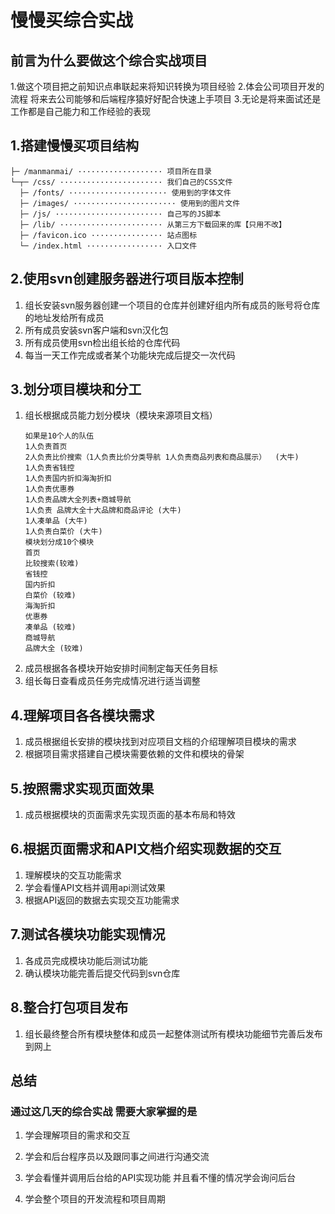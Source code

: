 # 慢慢买综合实战

## 前言为什么要做这个综合实战项目
1.做这个项目把之前知识点串联起来将知识转换为项目经验 
2.体会公司项目开发的流程 将来去公司能够和后端程序猿好好配合快速上手项目
3.无论是将来面试还是工作都是自己能力和工作经验的表现
## 1.搭建慢慢买项目结构
```
├─ /manmanmai/ ··················· 项目所在目录
└─┬─ /css/ ······················· 我们自己的CSS文件
  ├─ /fonts/ ······················ 使用到的字体文件
  ├─ /images/ ······················· 使用到的图片文件
  ├─ /js/ ························ 自己写的JS脚本
  ├─ /lib/ ······················· 从第三方下载回来的库【只用不改】
  ├─ /favicon.ico ················ 站点图标
  └─ /index.html ················· 入口文件
```
## 2.使用svn创建服务器进行项目版本控制
1. 组长安装svn服务器创建一个项目的仓库并创建好组内所有成员的账号将仓库的地址发给所有成员
2. 所有成员安装svn客户端和svn汉化包
3. 所有成员使用svn检出组长给的仓库代码
4. 每当一天工作完成或者某个功能块完成后提交一次代码

## 3.划分项目模块和分工
1. 组长根据成员能力划分模块（模块来源项目文档）
	```
	如果是10个人的队伍 
	1人负责首页 
	2人负责比价搜索（1人负责比价分类导航 1人负责商品列表和商品展示）  (大牛)
	1人负责省钱控
	1人负责国内折扣海淘折扣 
	1人负责优惠券
	1人负责品牌大全列表+商城导航 
	1人负责 品牌大全十大品牌和商品评论 (大牛)
	1人凑单品 (大牛)
	1人负责白菜价 (大牛)
	模块划分成10个模块
	首页
	比较搜索(较难)
	省钱控
	国内折扣
	白菜价 (较难)
	海淘折扣
	优惠券
	凑单品 (较难)
	商城导航
	品牌大全 (较难)
	```
2. 成员根据各各模块开始安排时间制定每天任务目标
3. 组长每日查看成员任务完成情况进行适当调整

## 4.理解项目各各模块需求
1. 成员根据组长安排的模块找到对应项目文档的介绍理解项目模块的需求
2. 根据项目需求搭建自己模块需要依赖的文件和模块的骨架

## 5.按照需求实现页面效果
1. 成员根据模块的页面需求先实现页面的基本布局和特效

## 6.根据页面需求和API文档介绍实现数据的交互
1. 理解模块的交互功能需求
2. 学会看懂API文档并调用api测试效果
3. 根据API返回的数据去实现交互功能需求

## 7.测试各模块功能实现情况
1. 各成员完成模块功能后测试功能
2. 确认模块功能完善后提交代码到svn仓库

## 8.整合打包项目发布
1. 组长最终整合所有模块整体和成员一起整体测试所有模块功能细节完善后发布到网上

## 总结

### 通过这几天的综合实战 需要大家掌握的是

1. 学会理解项目的需求和交互

2. 学会和后台程序员以及跟同事之间进行沟通交流

3. 学会看懂并调用后台给的API实现功能 并且看不懂的情况学会询问后台

4. 学会整个项目的开发流程和项目周期